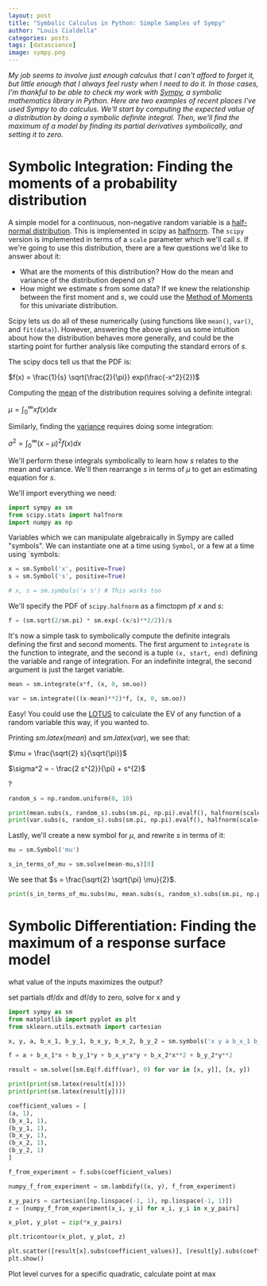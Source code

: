 ```yaml
---
layout: post
title: "Symbolic Calculus in Python: Simple Samples of Sympy"
author: "Louis Cialdella"
categories: posts
tags: [datascience]
image: sympy.png
---
```


_My job seems to involve just enough calculus that I can't afford to forget it, but little enough that I always feel rusty when I need to do it. In those cases, I'm thankful to be able to check my work with [Sympy](https://www.sympy.org/en/index.html), a symbolic mathematics library in Python. Here are two examples of recent places I've used Sympy to do calculus. We'll start by computing the expected value of a distribution by doing a symbolic definite integral. Then, we'll find the maximum of a model by finding its partial derivatives symbolically, and setting it to zero._

# Symbolic Integration: Finding the moments of a probability distribution

A simple model for a continuous, non-negative random variable is a [half-normal distribution](https://en.wikipedia.org/wiki/Half-normal_distribution). This is implemented in scipy as [halfnorm](https://docs.scipy.org/doc/scipy/reference/generated/scipy.stats.halfnorm.html). The `scipy` version is implemented in terms of a `scale` parameter which we'll call $s$. If we're going to use this distribution, there are a few questions we'd like to answer about it:
- What are the moments of this distribution? How do the mean and variance of the distribution depend on $s$?
- How might we estimate $s$ from some data? If we knew the relationship between the first moment and $s$, we could use the [Method of Moments](https://en.wikipedia.org/wiki/Method_of_moments_(statistics)) for this univariate distribution.

Scipy lets us do all of these numerically (using functions like `mean()`, `var()`, and `fit(data)`). However, answering the above gives us some intuition about how the distribution behaves more generally, and could be the starting point for further analysis like computing the standard errors of $s$.

The scipy docs tell us that the PDF is:

$f(x) = \frac{1}{s} \sqrt{\frac{2}{\pi}} exp(\frac{-x^2}{2})$

Computing the [mean](https://en.wikipedia.org/wiki/Expected_value#Absolutely_continuous_case) of the distribution requires solving a definite integral:

$\mu = \int_{0}^{\infty} x f(x) dx$

Similarly, finding the [variance](https://en.wikipedia.org/wiki/Variance#Definition) requires doing some integration:

$\sigma^2 = \int_{0}^{\infty} (x - \mu)^2 f(x) dx$

We'll perform these integrals symbolically to learn how $s$ relates to the mean and variance. We'll then rearrange $s$ in terms of $\mu$ to get an estimating equation for $s$.

We'll import everything we need:

```python
import sympy as sm
from scipy.stats import halfnorm
import numpy as np
```

Variables which we can manipulate algebraically in Sympy are called "symbols". We can instantiate one at a time using `Symbol`, or a few at a time using `symbols:

```python
x = sm.Symbol('x', positive=True)
s = sm.Symbol('s', positive=True)

# x, s = sm.symbols('x s') # This works too
```

We'll specify the PDF of `scipy.halfnorm` as a fimctopm pf $x$ and $s$:

```python
f = (sm.sqrt(2/sm.pi) * sm.exp(-(x/s)**2/2))/s
```

It's now a simple task to symbolically compute the definite integrals defining the first and second moments. The first argument to `integrate` is the function to integrate, and the second is a tuple `(x, start, end)` defining the variable and range of integration. For an indefinite integral, the second argument is just the target variable.

```python
mean = sm.integrate(x*f, (x, 0, sm.oo))

var = sm.integrate(((x-mean)**2)*f, (x, 0, sm.oo))
```

Easy! You could use the [LOTUS](https://en.wikipedia.org/wiki/Law_of_the_unconscious_statistician) to calculate the EV of any function of a random variable this way, if you wanted to.

Printing $sm.latex(mean)$ and $sm.latex(var)$, we see that:

$\mu = \frac{\sqrt{2} s}{\sqrt{\pi}}$

$\sigma^2 = - \frac{2 s^{2}}{\pi} + s^{2}$

?

```python
random_s = np.random.uniform(0, 10)

print(mean.subs(s, random_s).subs(sm.pi, np.pi).evalf(), halfnorm(scale=random_s).mean())
print(var.subs(s, random_s).subs(sm.pi, np.pi).evalf(), halfnorm(scale=random_s).var())
```

Lastly, we'll create a new symbol for $\mu$, and rewrite $s$ in terms of it:

```python
mu = sm.Symbol('mu')

s_in_terms_of_mu = sm.solve(mean-mu,s)[0]
```

We see that $s = \frac{\sqrt{2} \sqrt{\pi} \mu}{2}$.

```python
print(s_in_terms_of_mu.subs(mu, mean.subs(s, random_s).subs(sm.pi, np.pi).evalf()).evalf(), random_s)
```

# Symbolic Differentiation: Finding the maximum of a response surface model

what value of the inputs maximizes the output?

set partials df/dx and df/dy to zero, solve for x and y

```python
import sympy as sm
from matplotlib import pyplot as plt
from sklearn.utils.extmath import cartesian

x, y, a, b_x_1, b_y_1, b_x_y, b_x_2, b_y_2 = sm.symbols('x y a b_x_1 b_y_1 b_x_y b_x_2 b_y_2')

f = a + b_x_1*x + b_y_1*y + b_x_y*x*y + b_x_2*x**2 + b_y_2*y**2 

result = sm.solve([sm.Eq(f.diff(var), 0) for var in [x, y]], [x, y])

print(print(sm.latex(result[x])))
print(print(sm.latex(result[y])))

coefficient_values = [
(a, 1),
(b_x_1, 1), 
(b_y_1, 1), 
(b_x_y, 1), 
(b_x_2, 1), 
(b_y_2, 1)
]

f_from_experiment = f.subs(coefficient_values)

numpy_f_from_experiment = sm.lambdify((x, y), f_from_experiment)

x_y_pairs = cartesian([np.linspace(-1, 1), np.linspace(-1, 1)])
z = [numpy_f_from_experiment(x_i, y_i) for x_i, y_i in x_y_pairs]

x_plot, y_plot = zip(*x_y_pairs)

plt.tricontour(x_plot, y_plot, z)

plt.scatter([result[x].subs(coefficient_values)], [result[y].subs(coefficient_values)], marker='x')
plt.show()
```

Plot level curves for a specific quadratic, calculate point at max

